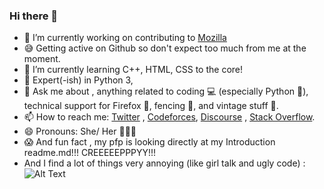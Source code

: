 ### Hi there 👋


- 🔭 I’m currently working on contributing to [Mozilla](https://github.com/mozilla/)
- 😅 Getting active on Github so don't expect too much from me at the moment. 
- 🌱 I’m currently learning C++, HTML, CSS to the core! 
- 🧐 Expert(-ish) in Python 3, 
- 💬 Ask me about , anything related to coding 💻 (especially Python  🐍), technical support for Firefox 🦊, fencing 🤺, and vintage stuff 🎺.
- 📫 How to reach me: [Twitter](https://twitter.com/vintagemind07) , [Codeforces](https://codeforces.com/profile/VintageMind), [Discourse](https://discourse.mozilla.org/u/vintagemind) , [Stack Overflow](https://stackoverflow.com/users/16327123/vintagemind).
- 😄 Pronouns: She/ Her 👩🏻‍💻
- 😱 And fun fact , my pfp is looking directly at my Introduction readme.md!!! CREEEEEPPPYY!!! 
- And I find a lot of things very annoying (like girl talk and ugly code) :
![Alt Text](https://c.tenor.com/HWyyGa7DfjgAAAAC/carole-lombard-annoying.gif)





    
 

